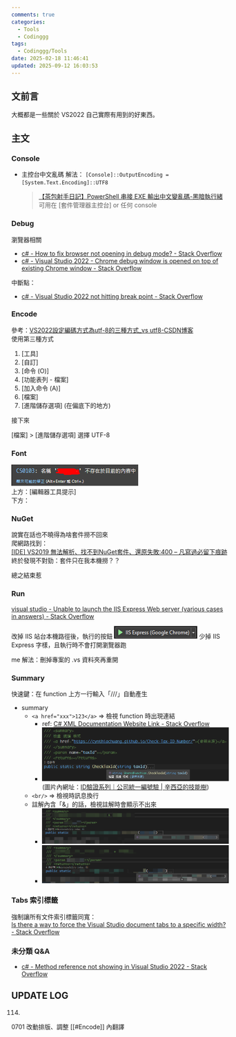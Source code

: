 ```yaml
---
comments: true
categories:
  - Tools
  - Codinggg
tags:
  - Codinggg/Tools
date: 2025-02-18 11:46:41
updated: 2025-09-12 16:03:53
---
```

## 文前言

大概都是一些關於 VS2022 自己實際有用到的好東西。

<!-- more -->

## 主文

### Console

- 主控台中文亂碼 解法： `[Console]::OutputEncoding = [System.Text.Encoding]::UTF8`
	> [【茶包射手日記】PowerShell 串接 EXE 輸出中文變亂碼-黑暗執行緒](https://blog.darkthread.net/blog/ps-pipeline-exe-encoding/)  
	> 可用在 [套件管理器主控台] or 任何 console

<!-- more -->

### Debug

瀏覽器相關

- [c# - How to fix browser not opening in debug mode? - Stack Overflow](https://stackoverflow.com/questions/63956806/how-to-fix-browser-not-opening-in-debug-mode)
- [c# - Visual Studio 2022 - Chrome debug window is opened on top of existing Chrome window - Stack Overflow](https://stackoverflow.com/questions/74390102/visual-studio-2022-chrome-debug-window-is-opened-on-top-of-existing-chrome-win)

中斷點：

- [c# - Visual Studio 2022 not hitting break point - Stack Overflow](https://stackoverflow.com/questions/77891520/visual-studio-2022-not-hitting-break-point)
### Encode

參考：[VS2022設定編碼方式為utf-8的三種方式_vs utf8-CSDN博客](https://blog.csdn.net/hfy1237/article/details/129858976)  
使用第三種方式  

1. [工具]
2. [自訂]
3. [命令 (O)]
4. [功能表列 - 檔案]
5. [加入命令 (A)] 
6. [檔案]  
7. [進階儲存選項] (在偏底下的地方)

接下來

[檔案] > [進階儲存選項] 選擇 UTF-8

### Font

![](../../../../assets/images/【VS】2022%20處理_字體處理.png)  
上方：[編輯器工具提示]  
下方：

### NuGet

說實在話也不曉得為啥套件撈不回來  
爬網路找到：  
[[IDE] VS2019 無法解析、找不到NuGet套件、還原失敗:400 – 凡寫過必留下痕跡](https://quietbo.com/2021/09/23/ide-vs2019-%E7%84%A1%E6%B3%95%E8%A7%A3%E6%9E%90%E3%80%81%E6%89%BE%E4%B8%8D%E5%88%B0nuget%E5%A5%97%E4%BB%B6%E3%80%81%E9%82%84%E5%8E%9F%E5%A4%B1%E6%95%97400/)  
終於發現不對勁：套件只在我本機撈？？

總之結束惹


### Run

[visual studio - Unable to launch the IIS Express Web server (various cases in answers) - Stack Overflow](https://stackoverflow.com/questions/15873126/unable-to-launch-the-iis-express-web-server-various-cases-in-answers)

改掉 IIS 站台本機路徑後，執行的按鈕 ![](../../../../assets/images/VS2022%20處理_RUN-IIS.png) 少掉 IIS Express 字樣，且執行時不會打開瀏覽器跑

me 解法：刪掉專案的 .vs 資料夾再重開

### Summary

快速鍵：在 function 上方一行輸入「///」自動產生

- summary
	- `<a href="xxx">123</a>` => 檢視 function 時出現連結  	
		- ref: [C# XML Documentation Website Link - Stack Overflow](https://stackoverflow.com/questions/6960426/c-sharp-xml-documentation-website-link)
		- ![](../../../../assets/images/【VS】2022%20處理_summary%20url.png) (圖片內網址：[ID驗證系列｜公司統一編號驗 | 辛西亞的技能樹](https://cynthiachuang.github.io/Check-Tax-ID-Number/))
	- `<br/>` => 檢視時訊息換行
	- 註解內含「&」的話，檢視註解時會顯示不出來
		- ![](../../../../assets/images/VS2022%20處理_SUMMARY%20&.png)
		- ![](../../../../assets/images/VS2022%20處理_SUMMARY%20+.png)


### Tabs 索引標籤

強制讓所有文件索引標籤同寬：  
[Is there a way to force the Visual Studio document tabs to a specific width? - Stack Overflow](https://stackoverflow.com/questions/42843073/is-there-a-way-to-force-the-visual-studio-document-tabs-to-a-specific-width)

### 未分類 Q&A

- [c# - Method reference not showing in Visual Studio 2022 - Stack Overflow](https://stackoverflow.com/questions/77861240/method-reference-not-showing-in-visual-studio-2022)



## UPDATE LOG

114.

0701 改動排版、調整 [[#Encode]] 內翻譯